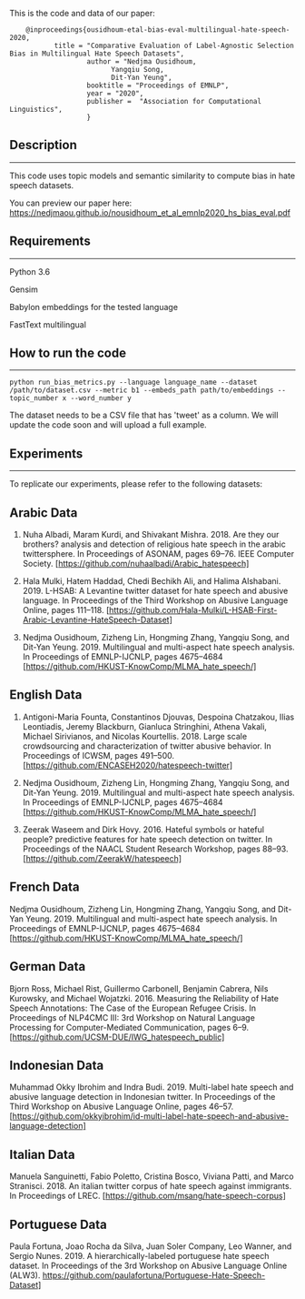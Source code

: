 This is the code and data of our paper:
        
        @inproceedings{ousidhoum-etal-bias-eval-multilingual-hate-speech-2020,
    		   title = "Comparative Evaluation of Label-Agnostic Selection Bias in Multilingual Hate Speech Datasets",        
                       author = "Nedjma Ousidhoum,
            		         Yangqiu Song,
            		         Dit-Yan Yeung",
                       booktitle = "Proceedings of EMNLP",
                       year = "2020",
                       publisher =	"Association for Computational Linguistics",
	                   }
  

Description
----------
----------
This code uses topic models and semantic similarity to compute bias in hate speech datasets. 

You can preview our paper here: https://nedjmaou.github.io/nousidhoum_et_al_emnlp2020_hs_bias_eval.pdf

Requirements
-----------
-----------
Python 3.6

Gensim

Babylon embeddings for the tested language 

FastText multilingual

How to run the code
-------------------
-------------------
	python run_bias_metrics.py --language language_name --dataset /path/to/dataset.csv --metric b1 --embeds_path path/to/embeddings --topic_number x --word_number y

The dataset needs to be a CSV file that has 'tweet' as a column. We will update the code soon and will upload a full example.

Experiments
-----------
-----------

To replicate our experiments, please refer to the following datasets:

Arabic Data
-----------
1) Nuha Albadi, Maram Kurdi, and Shivakant Mishra. 2018. Are they our brothers? analysis and detection of religious hate speech in the arabic twittersphere. In Proceedings of ASONAM, pages 69–76. IEEE Computer Society.
[https://github.com/nuhaalbadi/Arabic_hatespeech]

2) Hala Mulki, Hatem Haddad, Chedi Bechikh Ali, and Halima Alshabani. 2019. L-HSAB: A Levantine twitter dataset for hate speech and abusive language. In Proceedings of the Third Workshop on Abusive Language Online, pages 111–118.
[https://github.com/Hala-Mulki/L-HSAB-First-Arabic-Levantine-HateSpeech-Dataset]

3) Nedjma Ousidhoum, Zizheng Lin, Hongming Zhang, Yangqiu Song, and Dit-Yan Yeung. 2019. Multilingual and multi-aspect hate speech analysis. In Proceedings of EMNLP-IJCNLP, pages 4675–4684
[https://github.com/HKUST-KnowComp/MLMA_hate_speech/]

English Data
------------
1) Antigoni-Maria Founta, Constantinos Djouvas, Despoina Chatzakou, Ilias Leontiadis, Jeremy Blackburn, Gianluca Stringhini, Athena Vakali, Michael Sirivianos, and Nicolas Kourtellis. 2018. Large scale crowdsourcing and characterization of twitter abusive behavior. In Proceedings of ICWSM, pages 491–500.
[https://github.com/ENCASEH2020/hatespeech-twitter]

2) Nedjma Ousidhoum, Zizheng Lin, Hongming Zhang, Yangqiu Song, and Dit-Yan Yeung. 2019. Multilingual and multi-aspect hate speech analysis. In Proceedings of EMNLP-IJCNLP, pages 4675–4684
[https://github.com/HKUST-KnowComp/MLMA_hate_speech/]

3) Zeerak Waseem and Dirk Hovy. 2016. Hateful symbols or hateful people? predictive features for hate speech detection on twitter. In Proceedings of the NAACL Student Research Workshop, pages 88–93.
[https://github.com/ZeerakW/hatespeech]


French Data
-----------
Nedjma Ousidhoum, Zizheng Lin, Hongming Zhang, Yangqiu Song, and Dit-Yan Yeung. 2019. Multilingual and multi-aspect hate speech analysis. In Proceedings of EMNLP-IJCNLP, pages 4675–4684
[https://github.com/HKUST-KnowComp/MLMA_hate_speech/]


German Data
-----------
Bjorn Ross, Michael Rist, Guillermo Carbonell, Benjamin Cabrera, Nils Kurowsky, and Michael Wojatzki. 2016. Measuring the Reliability of Hate Speech Annotations: The Case of the European Refugee Crisis. In Proceedings of NLP4CMC III: 3rd Workshop on Natural Language Processing for Computer-Mediated Communication, pages 6–9.
[https://github.com/UCSM-DUE/IWG_hatespeech_public]

Indonesian Data
---------------
Muhammad Okky Ibrohim and Indra Budi. 2019. Multi-label hate speech and abusive language detection in Indonesian twitter. In Proceedings of the Third Workshop on Abusive Language Online, pages 46–57.
[https://github.com/okkyibrohim/id-multi-label-hate-speech-and-abusive-language-detection]


Italian Data
------------
Manuela Sanguinetti, Fabio Poletto, Cristina Bosco, Viviana Patti, and Marco Stranisci. 2018. An italian twitter corpus of hate speech against immigrants. In Proceedings of LREC.
[https://github.com/msang/hate-speech-corpus]


Portuguese Data
---------------
Paula Fortuna, Joao Rocha da Silva, Juan Soler Company, Leo Wanner, and Sergio Nunes. 2019. A hierarchically-labeled portuguese hate speech dataset. In Proceedings of the 3rd Workshop on Abusive Language Online (ALW3).
https://github.com/paulafortuna/Portuguese-Hate-Speech-Dataset]

